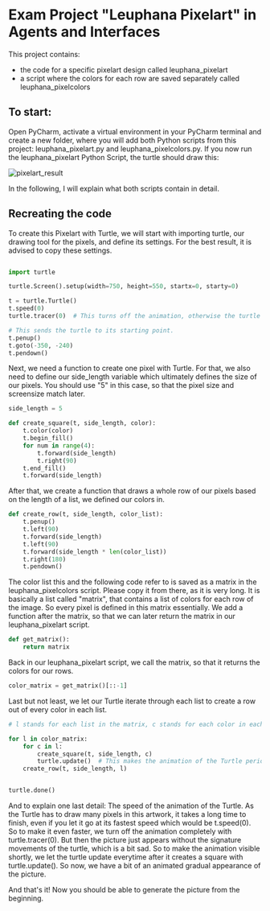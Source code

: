 # Exam Project "Leuphana Pixelart" in Agents and Interfaces

This project contains: 
- the code for a specific pixelart design called leuphana_pixelart
- a script where the colors for each row are saved separately called leuphana_pixelcolors

## To start:

Open PyCharm, activate a virtual environment in your PyCharm terminal
and create a new folder, where you will add both Python scripts from this 
project: leuphana_pixelart.py and leuphana_pixelcolors.py. If you now
run the leuphana_pixelart Python Script, the turtle should draw this: 

![pixelart_result](https://github.com/jessiiimai/leuph_agents_interfaces/assets/136825243/2281ce91-43cf-46e4-9b25-24593ccae7c4)

In the following, I will explain what both scripts contain in detail.

## Recreating the code

To create this Pixelart with Turtle, we will start with importing turtle, 
our drawing tool for the pixels, and define its settings. For the best
result, it is advised to copy these settings.

```python

import turtle

turtle.Screen().setup(width=750, height=550, startx=0, starty=0)

t = turtle.Turtle()
t.speed(0)
turtle.tracer(0)  # This turns off the animation, otherwise the turtle would take too long to draw.

# This sends the turtle to its starting point. 
t.penup()
t.goto(-350, -240)
t.pendown()
```

Next, we need a function to create one pixel with Turtle. For that, we
also need to define our side_length variable which ultimately defines
the size of our pixels. You should use "5" in this case, so that the 
pixel size and screensize match later. 

```python
side_length = 5

def create_square(t, side_length, color):
    t.color(color)
    t.begin_fill()
    for num in range(4):
        t.forward(side_length)
        t.right(90)
    t.end_fill()
    t.forward(side_length)
```

After that, we create a function that draws a whole row of our 
pixels based on the length of a list, we defined our colors in. 

```python
def create_row(t, side_length, color_list):
    t.penup()
    t.left(90)
    t.forward(side_length)
    t.left(90)
    t.forward(side_length * len(color_list))
    t.right(180)
    t.pendown()
```

The color list this and the following code refer to is saved as a matrix
in the leuphana_pixelcolors script. Please copy it from there, as it is 
very long. It is basically a list called "matrix",
that contains a list of colors for each row of the image. So every
pixel is defined in this matrix essentially. We add a 
function after the matrix, so that we can later return the matrix in our
leuphana_pixelart script. 

```python
def get_matrix():
    return matrix
```

Back in our leuphana_pixelart script, we call the matrix, so that it 
returns the colors for our rows. 

```python
color_matrix = get_matrix()[::-1]
```
Last but not least, we let our Turtle iterate through each list to create a
row out of every color in each list.

```python
# l stands for each list in the matrix, c stands for each color in each list.

for l in color_matrix:
    for c in l:
        create_square(t, side_length, c)
        turtle.update()  # This makes the animation of the Turtle periodically visible again.
    create_row(t, side_length, l)


turtle.done()
```

And to explain one last detail: The speed of the animation of the Turtle.
As the Turtle has to draw many pixels in this artwork, it takes a long
time to finish, even if you let it go at its fastest speed which would
be t.speed(0). So to make it even faster, we turn off the animation 
completely with turtle.tracer(0). But then the picture just appears
without the signature movements of the turtle, which is a bit sad. So 
to make the animation visible shortly, we let the turtle update 
everytime after it creates a square with turtle.update(). So now, we have
a bit of an animated gradual appearance of the picture. 

And that's it! Now you should be able to generate the picture from the
beginning. 
